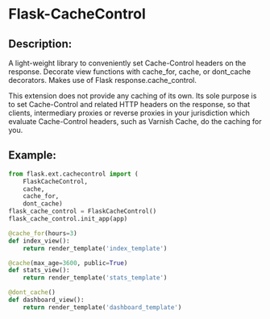 # Flask-CacheControl

## Description:

A light-weight library to conveniently set Cache-Control
headers on the response. Decorate view functions with
cache_for, cache, or dont_cache decorators. Makes use of
Flask response.cache_control.

This extension does not provide any caching of its own. Its sole
purpose is to set Cache-Control and related HTTP headers on the
response, so that clients, intermediary proxies or reverse proxies
in your jurisdiction which evaluate Cache-Control headers, such as
Varnish Cache, do the caching for you.

## Example:
```python
from flask.ext.cachecontrol import (
    FlaskCacheControl,
    cache,
    cache_for,
    dont_cache)
flask_cache_control = FlaskCacheControl()
flask_cache_control.init_app(app)

@cache_for(hours=3)
def index_view():
    return render_template('index_template')

@cache(max_age=3600, public=True)
def stats_view():
    return render_template('stats_template')

@dont_cache()
def dashboard_view():
    return render_template('dashboard_template')
```
